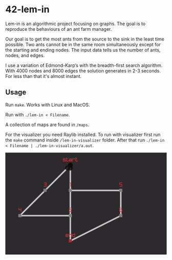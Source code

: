 # 42-lem-in
Lem-in is an algorithmic project focusing on graphs. The goal is to reproduce the behaviours of an ant farm manager.

Our goal is to get the most ants from the source to the sink in the least time possible. Two ants cannot be in the same room simultaneously except for the starting and ending nodes. The input data tells us the number of ants, nodes, and edges.

I use a variation of Edmond-Karp’s with the breadth-first search algorithm. With 4000 nodes and 8000 edges the solution generates in 2-3 seconds. For less than that it's almost instant.

## Usage
Run `make`. Works with Linux and MacOS.

Run with `./lem-in < Filename`.

A collection of maps are found in `/maps`.

For the visualizer you need Raylib installed. To run with visualizer first run the `make` command inside `/lem-in-visualizer` folder. After that run `./lem-in < Filename | ./lem-in-visualizer/a.out`.

![GIF](gif.gif)
